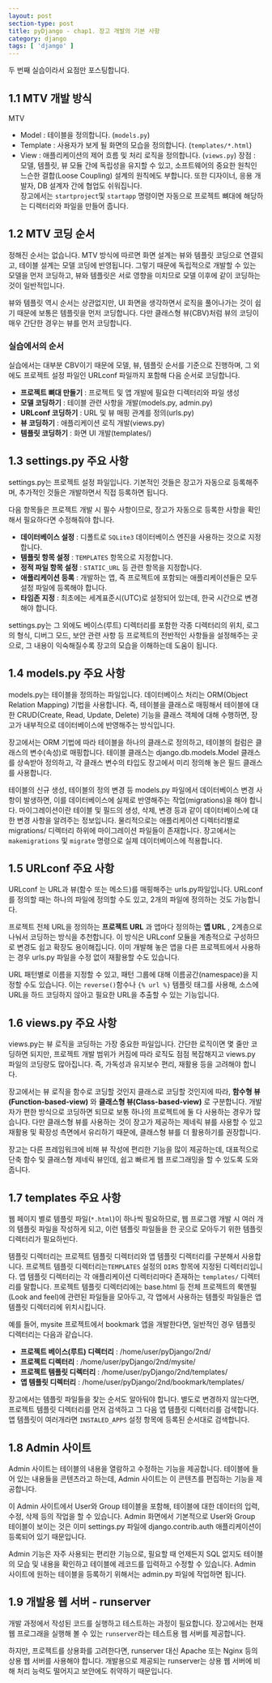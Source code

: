 ```yaml
---
layout: post
section-type: post
title: pyDjango - chap1. 장고 개발의 기본 사항
category: django
tags: [ 'django' ]
---
```

두 번째 실습이라서 요점만 포스팅합니다.

## 1.1 MTV 개발 방식
MTV
- Model : 테이블을 정의합니다. (`models.py`)
- Template : 사용자가 보게 될 화면의 모습을 정의합니다. (`templates/*.html`)
- View : 애플리케이션의 제어 흐름 및 처리 로직을 정의합니다. (`views.py`)
장점 : 모델, 템플릿, 뷰 모듈 간에 독립성을 유지할 수 있고, 소프트웨어의 중요한 원칙인 느슨한 결합(Loose Coupling) 설계의 원칙에도 부합니다. 또한 디자이너, 응용 개발자, DB 설계자 간에 협업도 쉬워집니다.  
장고에서는 `startproject`및 `startapp` 명령이면 자동으로 프로젝트 뼈대에 해당하는 디렉터리와 파일을 만들어 줍니다.

## 1.2 MTV 코딩 순서
정해진 순서는 없습니다. MTV 방식에 따르면 화면 설계는 뷰와 템플릿 코딩으로 연결되고, 테이블 설계는 모델 코딩에 반영됩니다. 그렇기 때문에 독립적으로 개발할 수 있는 모델을 먼저 코딩하고, 뷰와 템플릿은 서로 영향을 미치므로 모델 이후에 같이 코딩하는 것이 일반적입니다.  

뷰와 템플릿 역시 순서는 상관없지만, UI 화면을 생각하면서 로직을 풀어나가는 것이 쉽기 때문에  보통은 템플릿을 먼저 코딩합니다. 다만 클래스형 뷰(CBV)처럼 뷰의 코딩이 매우 간단한 경우는 뷰를 먼저 코딩합니다.

### 실습에서의 순서
실습에서는 대부분 CBV이기 때문에 모델, 뷰, 템플릿 순서를 기준으로 진행하며, 그 외에도 프로젝트 설정 파일인 URLconf 파일까지 포함해 다음 순서로 코딩합니다.

- **프로젝트 뼈대 만들기** : 프로젝트 및 앱 개발에 필요한 디렉터리와 파일 생성
- **모델 코딩하기** : 테이블 관련 사항을 개발(models.py, admin.py)
- **URLconf 코딩하기** : URL 및 뷰 매핑 관계를 정의(urls.py)
- **뷰 코딩하기** : 애플리케이션 로직 개발(views.py)
- **템플릿 코딩하기** : 화면 UI 개발(templates/)

## 1.3 settings.py 주요 사항
settings.py는 프로젝트 설정 파일입니다. 기본적인 것들은 장고가 자동으로 등록해주며, 추가적인 것들은 개발하면서 직접 등록하면 됩니다.  

다음 항목들은 프로젝트 개발 시 필수 사항이므로, 장고가 자동으로 등록한 사항을 확인해서 필요하다면 수정해줘야 합니다.
- **데이터베이스 설정** : 디폴트로 `SQLite3` 데이터베이스 엔진을 사용하는 것으로 지정합니다.
- **템플릿 항목 설정** : `TEMPLATES` 항목으로 지정합니다.
- **정적 파일 항목 설정** : `STATIC_URL` 등 관련 항목을 지정합니다.
- **애플리케이션 등록** : 개발하는 앱, 즉 프로젝트에 포함되는 애플리케이션들은 모두 설정 파일에 등록해야 합니다.
- **타임존 지정** : 최초에는 세계표준시(UTC)로 설정되어 있는데, 한국 시간으로 변경해야 합니다.

settings.py는 그 외에도 베이스(루트) 디렉터리를 포함한 각종 디렉터리의 위치, 로그의 형식, 디버그 모드, 보안 관련 사항 등 프로젝트의 전반적인 사항들을 설정해주는 곳으로, 그 내용이 익숙해질수록 장고의 모습을 이해하는데 도움이 됩니다.

## 1.4 models.py 주요 사항
models.py는 테이블을 정의하는 파일입니다. 데이터베이스 처리는 ORM(Object Relation Mapping) 기법을 사용합니다. 즉, 테이블을 클래스로 매핑해서 테이블에 대한  CRUD(Create, Read, Update, Delete) 기능을 클래스 객체에 대해 수행하면, 장고가 내부적으로 데이터베이스에 반영해주는 방식입니다.  

장고에서는 ORM 기법에 따라 테이블을 하나의 클래스로 정의하고, 테이블의 컬럼은 클래스의 변수(속성)로 매핑합니다. 테이블 클래스는 django.db.models.Model 클래스를 상속받아 정의하고, 각 클래스 변수의 타입도 장고에서 미리 정의해 놓은 필드 클래스를 사용합니다.  

테이블의 신규 생성, 테이블의 정의 변경 등 models.py 파일에서 데이터베이스 변경 사항이 발생하면, 이를 데이터베이스에 실제로 반영해주는 작업(migrations)을 해야 합니다. 마이그레이션이란 테이블 및 필드의 생성, 삭제, 변경 등과 같이 데이터베이스에 대한 변경 사항을 알려주는 정보입니다. 물리적으로는 애플리케이션 디렉터리별로 migrations/ 디렉터리 하위에 마이그레이션 파일들이 존재합니다. 장고에서는 `makemigrations` 및 `migrate` 명령으로 실제 데이터베이스에 적용합니다.

## 1.5 URLconf 주요 사항
URLconf 는 URL과 뷰(함수 또는 메소드)를 매핑해주는 urls.py파일입니다. URLconf를 정의할 때는 하나의 파일에 정의할 수도 있고, 2개의 파일에 정의하는 것도 가능합니다.  

프로젝트 전체 URL을 정의하는 **프로젝트 URL** 과 앱마다 정의하는 **앱 URL** , 2계층으로 나눠서 코딩하는 방식을 추천합니다. 이 방식은 URLconf 모듈을 계층적으로 구성하므로 변경도 쉽고 확장도 용이해집니다. 이미 개발해 놓은 앱을 다른 프로젝트에서 사용하는 경우 urls.py 파일을 수정 없이 재활용할 수도 있습니다.  

URL 패턴별로 이름을 지정할 수 있고, 패턴 그룹에 대해 이름공간(namespace)을 지정할 수도 있습니다. 이는 `reverse()`함수나 `{% url %}` 템플릿 태그를 사용해, 소스에 URL을 하드 코딩하지 않아고 필요한 URL을 추출할 수 있는 기능입니다.

## 1.6 views.py 주요 사항

views.py는 뷰 로직을 코딩하는 가장 중요한 파일입니다. 간단한 로직이면 몇 줄만 코딩하면 되지만, 프로젝트 개발 범위가 커짐에 따라 로직도 점점 복잡해지고 views.py 파일의 코딩량도 많아집니다. 즉, 가독성과 유지보수 편리, 재활용 등을 고려해야 합니다.  

장고에서는 뷰 로직을 함수로 코딩할 것인지 클래스로 코딩할 것인지에 따라, **함수형 뷰(Function-based-view)** 와 **클래스형 뷰(Class-based-view)** 로 구분합니다. 개발자가 편한 방식으로 코딩하면 되므로 보통 하나의 프로젝트에 둘 다 사용하는 경우가 많습니다. 다만 클래스형 뷰를 사용하는 것이 장고가 제공하는 제네릭 뷰를 사용할 수 있고 재활용 및 확장성 측면에서 유리하기 때문에, 클래스형 뷰를 더 활용하기를 권장합니다.  

장고는 다른 프레임워크에 비해 뷰 작성에 편리한 기능을 많이 제공하는데, 대표적으로 단축 함수 및 클래스형 제네릭 뷰인데, 쉽고 빠르게 웹 프로그래밍을 할 수 있도록 도와줍니다.

## 1.7 templates 주요 사항

웹 페이지 별로 템플릿 파일(`*.html`)이 하나씩 필요하므로, 웹 프로그램 개발 시 여러 개의 템플릿 파일을 작성하게 되고, 이런 템플릿 파일들을 한 곳으로 모아두기 위한 템플릿 디렉터리가 필요하빈다.  

템플릿 디렉터리는 프로젝트 템플릿 디렉터리와 앱 템플릿 디렉터리를 구분해서 사용합니다. 프로젝트 템플릿 디렉터리는`TEMPLATES` 설정의 `DIRS` 항목에 지정된 디렉터리입니다. 앱 템플릿 디렉터리는 각 애플리케이션 디렉터리마다 존재하는 `templates/` 디렉터리를 말합니다. 프로젝트 템플릿 디렉터리에는 base.html 등 전체 프로젝트의 룩앤필(Look and feel)에 관련된 파일들을 모아두고, 각 앱에서 사용하는 템플릿 파일들은 앱 템플릿 디렉터리에 위치시킵니다.  

예를 들어, mysite 프로젝트에서 bookmark 앱을 개발한다면, 일반적인 경우 템플릿 디렉터리는 다음과 같습니다.

- **프로젝트 베이스(루트) 디렉터리** : /home/user/pyDjango/2nd/
- **프로젝트 디렉터리** : /home/user/pyDjango/2nd/mysite/
- **프로젝트 템플릿 디렉터리** : /home/user/pyDjango/2nd/templates/
- **앱 템플릿 디렉터리** : /home/user/pyDjango/2nd/bookmark/templates/

장고에서는 템플릿 파일들을 찾는 순서도 알아둬야 합니다. 별도로 변경하지 않는다면, 프로젝트 템플릿 디렉터리를 먼저 검색하고 그 다음 앱 템플릿 디렉터리를 검색합니다. 앱 템플릿이 여러개라면 `INSTALED_APPS` 설정 항목에 등록된 순서대로 검색합니다.

## 1.8 Admin 사이트

Admin 사이트는 테이블의 내용을 열람하고 수정하는 기능을 제공합니다. 테이블에 들어 있는 내용들을 콘텐츠라고 하는데, Admin 사이트는 이 콘텐츠를 편집하는 기능을 제공합니다.  

이 Admin 사이트에서 User와 Group 테이블을 포함해, 테이블에 대한 데이터의 입력, 수정, 삭제 등의 작업을 할 수 있습니다. Admin 화면에서 기본적으로 User와 Group 테이블이 보이는 것은 이미 settings.py 파일에 django.contrib.auth 애플리케이션이 등록되어 있기 때문입니다.  

Admin 기능은 자주 사용되는 편리한 기능으로, 필요할 때 언제든지 SQL 없지도 테이블의 모습 및 내용을 확인하고 테이블에 레코드를 입력하고 수정할 수 있습니다. Admin 사이트에 원하는 테이블을 등록하기 위해서는 admin.py 파일에 작업하면 됩니다.

## 1.9 개발용 웹 서버 - runserver

개발 과정에서 작성된 코드를 실행하고 테스트하는 과정이 필요합니다. 장고에서는 현재 웹 프로그래을 실행해 볼 수 있는 `runserver`라는 테스트용 웹 서버를 제공합니다.  

하지만, 프로젝트를 상용화를 고려한다면, runserver 대신 Apache 또는 Nginx 등의 상용 웹 서버를 사용해야 합니다. 개발용으로 제공되는 runserver는 상용 웹 서버에 비해 처리 능력도 떨어지고 보안에도 취약하기 때문입니다.
